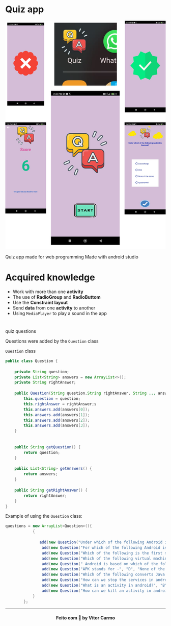 # Quiz app

![quiz-images](readme/app-images.png)

Quiz app made for web programming Made with android studio

# Acquired knowledge
* Work with more than one **activity**
* The use of **RadioGroup** and **RadioButtom**
* Use the **Constraint layout**
* Send **data** from one **activity** to another
* Using `MediaPlayer` to play a sound in the app

# 
quiz questions

Questions were added by the `Question` class

`Question` class

```java
public class Question {

    private String question;
    private List<String> answers = new ArrayList<>();
    private String rightAnswer;

    public Question(String question,String rightAnswer, String ... answers ) {
        this.question = question;
        this.rightAnswer = rightAnswer;s
        this.answers.add(answers[0]);
        this.answers.add(answers[1]);
        this.answers.add(answers[2]);
        this.answers.add(answers[3]);
    }


    public String getQuestion() {
        return question;
    }

    public List<String> getAnswers() {
        return answers;
    }

    public String getRightAnswer() {
        return rightAnswer;
    }
}
```



Example of using the `Question` class:

```java
questions = new ArrayList<Question>(){
            {

               add(new Question("Under which of the following Android is licensed?", "D", "Sourceforge", "OSS","None of the above", "Apache/MIT"));
                add(new Question("For which of the following Android is mainly developed?", "A", "Mobile devices", "Laptops","Desktops", "Servers"));
                add(new Question("Which of the following is the first mobile phone released that ran the Android OS?", "D", "HTC Hero", "Google gPhone","None of the above", "T - Mobile G1"));
                add(new Question("Which of the following virtual machine is used by the Android operating system?", "B", "JVM", "Dalvik virtual machine", "Simple virtual machine", "None of the above"));
                add(new Question(" Android is based on which of the following language?", "A", "Java", "C++", "C", "None of the above"));
                add(new Question("APK stands for -", "D", "None of the above", "Android Phone Kit", "Android Page Kit", "Android Package Kit"));
                add(new Question("Which of the following converts Java byte code into Dalvik byte code?", "C", "Dalvik converter", "Mobile interpretive compiler (MIC)", "Dex compiler", "None of the above"));
                add(new Question("How can we stop the services in android?", "B", "By using the finish() method", "By using the stopSelf() and stopService() method", "By using system.exit() method", "None of the above"));
                add(new Question("What is an activity in android?", "B", "android class", "A single screen in an application with supporting java code", "android package", "None of the above"));
                add(new Question("How can we kill an activity in android?", "D", "Using finish() method", "Using finishActivity(int requestCode)", "Neither (a) nor (b)", "Both (a) and (b)"));
            }
        };
```

___
<h4 align="center">
    Feito com 💜 by  Vitor Carmo
</h4>
